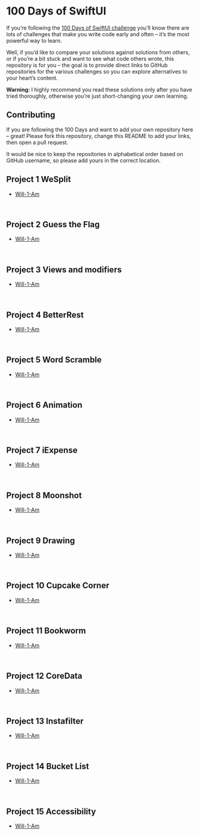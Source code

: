 # 100 Days of SwiftUI

If you’re following the [100 Days of SwiftUI challenge](https://www.hackingwithswift.com/100/swiftui) you’ll know there are lots of challenges that make you write code early and often – it’s the most powerful way to learn.

Well, if you’d like to compare your solutions against solutions from others, or if you’re a bit stuck and want to see what code others wrote, this repository is for you – the goal is to provide direct links to GitHub repositories for the various challenges so you can explore alternatives to your heart’s content.

**Warning:** I highly recommend you read these solutions only after you have tried thoroughly, otherwise you’re just short-changing your own learning.


## Contributing

If you are following the 100 Days and want to add your own repository here – great! Please fork this repository, change this README to add your links, then open a pull request.

It would be nice to keep the repositories in alphabetical order based on GitHub username, so please add yours in the correct location.



## Project 1 WeSplit
* [Will-1-Am](https://github.com/Will-1-Am/SwiftUI100/tree/master/Project01)

<p>&nbsp;</p>

## Project 2 Guess the Flag
* [Will-1-Am](https://github.com/Will-1-Am/SwiftUI100/tree/master/Project02)

<p>&nbsp;</p>

## Project 3 Views and modifiers
* [Will-1-Am](https://github.com/Will-1-Am/SwiftUI100/tree/master/Project03)

<p>&nbsp;</p>

## Project 4 BetterRest
* [Will-1-Am](https://github.com/Will-1-Am/SwiftUI100/tree/master/Project04)

<p>&nbsp;</p>

## Project 5 Word Scramble
* [Will-1-Am](https://github.com/Will-1-Am/SwiftUI100/tree/master/Project05)

<p>&nbsp;</p>

## Project 6 Animation
* [Will-1-Am](https://github.com/Will-1-Am/SwiftUI100/tree/master/Project06)

<p>&nbsp;</p>

## Project 7 iExpense 
* [Will-1-Am](https://github.com/Will-1-Am/SwiftUI100/tree/master/Project07)

<p>&nbsp;</p>

## Project 8 Moonshot 
* [Will-1-Am](https://github.com/Will-1-Am/SwiftUI100/tree/master/Project08)

<p>&nbsp;</p>

## Project 9 Drawing
* [Will-1-Am](https://github.com/Will-1-Am/SwiftUI100/tree/master/Project09)

<p>&nbsp;</p>

## Project 10 Cupcake Corner
* [Will-1-Am](https://github.com/Will-1-Am/SwiftUI100/tree/master/Project10)

<p>&nbsp;</p>

## Project 11 Bookworm
* [Will-1-Am](https://github.com/Will-1-Am/SwiftUI100/tree/master/Project11)

<p>&nbsp;</p>

## Project 12 CoreData
* [Will-1-Am](https://github.com/Will-1-Am/SwiftUI100/tree/master/Project12)

<p>&nbsp;</p>

## Project 13 Instafilter
* [Will-1-Am](https://github.com/Will-1-Am/SwiftUI100/tree/master/Project13)

<p>&nbsp;</p>

## Project 14 Bucket List
* [Will-1-Am](https://github.com/Will-1-Am/SwiftUI100/tree/master/Project14)

<p>&nbsp;</p>

## Project 15 Accessibility
* [Will-1-Am](https://github.com/Will-1-Am/SwiftUI100/tree/master/Project15)

<p>&nbsp;</p>
